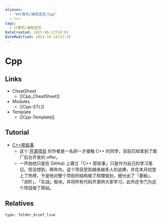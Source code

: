 ```yaml
---
aliases:
  - "#计算机/编程语言/Cpp"
  - C++
tags:
  - 计算机/编程语言
DateCreated: 2023-06-22T10:01
DateModified: 2024-10-24T23:29
---
```

# Cpp

## Links

- CheatSheet
	- [[Cpp_CheatSheet]]
- Modules
	- [[Cpp-STL]]
- Template
	- [[Cpp-Template]]

## Tutorial

- [C++那些事](https://light-city.github.io/)
	- 这个 [开源项目](https://www.zhihu.com/search?q=%E5%BC%80%E6%BA%90%E9%A1%B9%E7%9B%AE&search_source=Entity&hybrid_search_source=Entity&hybrid_search_extra=%7B%22sourceType%22%3A%22answer%22%2C%22sourceId%22%3A1742702508%7D) 的作者是一名研一才接触 C++ 的同学，目前已经拿到了鹅厂后台开发的 offer。
	- 一开始他只是在 GitHub 上建立「C++ 那些事」只是作为自己的学习笔记。但没想到，两年内，这个项目受到越来越多人的追捧，并在本月初登上了热榜，于是他对整个项目的结构做了梳理规划，细分出了「基础」、「进阶」、「实战」板块，并将所有代码开源供大家学习，此外还专门为这个项目做了网站。

## Relatives

```ccard
type: folder_brief_live
```
